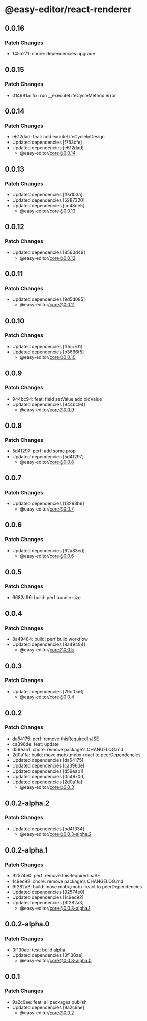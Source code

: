 # @easy-editor/react-renderer

## 0.0.16

### Patch Changes

- 145a271: chore: dependencies upgrade

## 0.0.15

### Patch Changes

- 014991a: fix: run \_\_executeLifeCycleMethod error

## 0.0.14

### Patch Changes

- e612dad: feat: add excuteLifeCycleInDesign
- Updated dependencies [f753cfe]
- Updated dependencies [e612dad]
  - @easy-editor/core@0.0.14

## 0.0.13

### Patch Changes

- Updated dependencies [f0a103a]
- Updated dependencies [5287320]
- Updated dependencies [cc48de5]
  - @easy-editor/core@0.0.13

## 0.0.12

### Patch Changes

- Updated dependencies [8560d49]
  - @easy-editor/core@0.0.12

## 0.0.11

### Patch Changes

- Updated dependencies [9d5d085]
  - @easy-editor/core@0.0.11

## 0.0.10

### Patch Changes

- Updated dependencies [f0dc7d1]
- Updated dependencies [b3666f5]
  - @easy-editor/core@0.0.10

## 0.0.9

### Patch Changes

- 944bc94: feat: field setValue add oldValue
- Updated dependencies [944bc94]
  - @easy-editor/core@0.0.9

## 0.0.8

### Patch Changes

- 5d41297: perf: add some prop
- Updated dependencies [5d41297]
  - @easy-editor/core@0.0.8

## 0.0.7

### Patch Changes

- Updated dependencies [13293b6]
  - @easy-editor/core@0.0.7

## 0.0.6

### Patch Changes

- Updated dependencies [62a83ed]
  - @easy-editor/core@0.0.6

## 0.0.5

### Patch Changes

- 6682a96: build: perf bundle size

## 0.0.4

### Patch Changes

- 8a49484: build: perf build workflow
- Updated dependencies [8a49484]
  - @easy-editor/core@0.0.5

## 0.0.3

### Patch Changes

- Updated dependencies [29cf0a6]
  - @easy-editor/core@0.0.4

## 0.0.2

### Patch Changes

- da54175: perf: remove thisRequiredInJSE
- ca396de: feat: update
- d59eab1: chore: remove package's CHANGELOG.md
- 2d0a1fa: build: move mobx,mobx-react to peerDependencies
- Updated dependencies [da54175]
- Updated dependencies [ca396de]
- Updated dependencies [d59eab1]
- Updated dependencies [0c4970d]
- Updated dependencies [2d0a1fa]
  - @easy-editor/core@0.0.3

## 0.0.2-alpha.2

### Patch Changes

- Updated dependencies [bd41334]
  - @easy-editor/core@0.0.3-alpha.2

## 0.0.2-alpha.1

### Patch Changes

- 92574e0: perf: remove thisRequiredInJSE
- 1c9ec92: chore: remove package's CHANGELOG.md
- 6f282a3: build: move mobx,mobx-react to peerDependencies
- Updated dependencies [92574e0]
- Updated dependencies [1c9ec92]
- Updated dependencies [6f282a3]
  - @easy-editor/core@0.0.3-alpha.1

## 0.0.2-alpha.0

### Patch Changes

- 3f130ae: test: build alpha
- Updated dependencies [3f130ae]
  - @easy-editor/core@0.0.3-alpha.0

## 0.0.1

### Patch Changes

- 9a2c9ae: feat: all packages publish
- Updated dependencies [9a2c9ae]
  - @easy-editor/core@0.0.2
